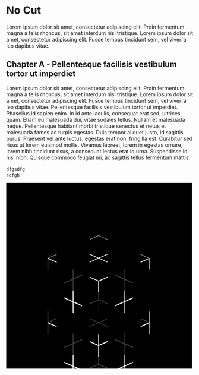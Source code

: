 # No Cut

Lorem ipsum dolor sit amet, consectetur adipiscing elit. Proin fermentum magna a felis rhoncus, sit amet interdum nisl tristique. Lorem ipsum dolor sit amet, consectetur adipiscing elit. Fusce tempus tincidunt sem, vel viverra leo dapibus vitae.

## Chapter A - Pellentesque facilisis vestibulum tortor ut imperdiet

Lorem ipsum dolor sit amet, consectetur adipiscing elit. Proin fermentum magna a felis rhoncus, sit amet interdum nisl tristique. Lorem ipsum dolor sit amet, consectetur adipiscing elit. Fusce tempus tincidunt sem, vel viverra leo dapibus vitae. Pellentesque facilisis vestibulum tortor ut imperdiet. Phasellus id sapien enim. In id ante iaculis, consequat erat sed, ultrices quam. Etiam eu malesuada dui, vitae sodales tellus. Nullam et malesuada neque. Pellentesque habitant morbi tristique senectus et netus et malesuada fames ac turpis egestas. Duis tempor aliquet justo, id sagittis purus. Praesent vel ante luctus, egestas erat non, fringilla est. Curabitur sed risus ut lorem euismod mollis. Vivamus laoreet, lorem in egestas ornare, lorem nibh tincidunt risus, a consequat lectus erat id urna. Suspendisse id nisi nibh. Quisque commodo feugiat mi, ac sagittis tellus fermentum mattis.

```
dfgsdfg
sdfgh
```

![1292477](../../Folder%201/Folder%201.1/assets/1292477.gif)